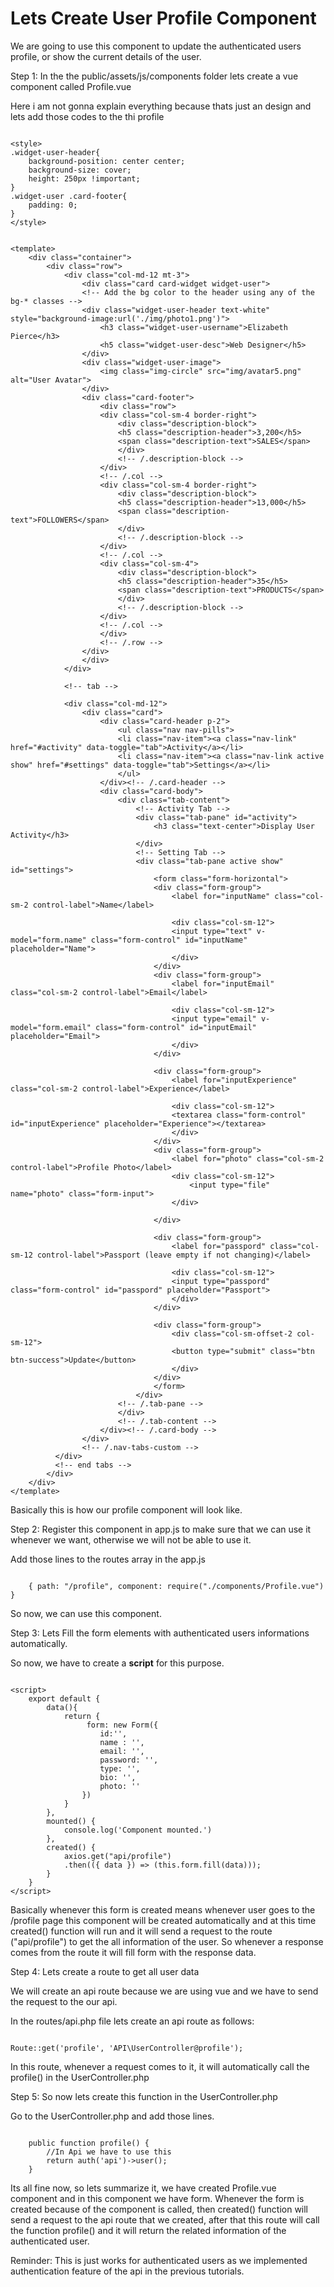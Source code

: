 # Lets Create User Profile Component

We are going to use this component to update the authenticated users profile, or show the current details of the user.

Step 1: In the the public/assets/js/components folder lets create a vue component called Profile.vue

Here i am not gonna explain everything because thats just an design and lets add those codes to the thi profile

~~~~

<style>
.widget-user-header{
    background-position: center center;
    background-size: cover;
    height: 250px !important;
}
.widget-user .card-footer{
    padding: 0;
}
</style>


<template>
    <div class="container">
        <div class="row">
            <div class="col-md-12 mt-3">
                <div class="card card-widget widget-user">
                <!-- Add the bg color to the header using any of the bg-* classes -->
                <div class="widget-user-header text-white" style="background-image:url('./img/photo1.png')">
                    <h3 class="widget-user-username">Elizabeth Pierce</h3>
                    <h5 class="widget-user-desc">Web Designer</h5>
                </div>
                <div class="widget-user-image">
                    <img class="img-circle" src="img/avatar5.png" alt="User Avatar">
                </div>
                <div class="card-footer">
                    <div class="row">
                    <div class="col-sm-4 border-right">
                        <div class="description-block">
                        <h5 class="description-header">3,200</h5>
                        <span class="description-text">SALES</span>
                        </div>
                        <!-- /.description-block -->
                    </div>
                    <!-- /.col -->
                    <div class="col-sm-4 border-right">
                        <div class="description-block">
                        <h5 class="description-header">13,000</h5>
                        <span class="description-text">FOLLOWERS</span>
                        </div>
                        <!-- /.description-block -->
                    </div>
                    <!-- /.col -->
                    <div class="col-sm-4">
                        <div class="description-block">
                        <h5 class="description-header">35</h5>
                        <span class="description-text">PRODUCTS</span>
                        </div>
                        <!-- /.description-block -->
                    </div>
                    <!-- /.col -->
                    </div>
                    <!-- /.row -->
                </div>
                </div>
            </div>

            <!-- tab -->

            <div class="col-md-12">
                <div class="card">
                    <div class="card-header p-2">
                        <ul class="nav nav-pills">
                        <li class="nav-item"><a class="nav-link" href="#activity" data-toggle="tab">Activity</a></li>
                        <li class="nav-item"><a class="nav-link active show" href="#settings" data-toggle="tab">Settings</a></li>
                        </ul>
                    </div><!-- /.card-header -->
                    <div class="card-body">
                        <div class="tab-content">
                            <!-- Activity Tab -->
                            <div class="tab-pane" id="activity">
                                <h3 class="text-center">Display User Activity</h3>
                            </div>
                            <!-- Setting Tab -->
                            <div class="tab-pane active show" id="settings">
                                <form class="form-horizontal">
                                <div class="form-group">
                                    <label for="inputName" class="col-sm-2 control-label">Name</label>

                                    <div class="col-sm-12">
                                    <input type="text" v-model="form.name" class="form-control" id="inputName" placeholder="Name">
                                    </div>
                                </div>
                                <div class="form-group">
                                    <label for="inputEmail" class="col-sm-2 control-label">Email</label>

                                    <div class="col-sm-12">
                                    <input type="email" v-model="form.email" class="form-control" id="inputEmail" placeholder="Email">
                                    </div>
                                </div>

                                <div class="form-group">
                                    <label for="inputExperience" class="col-sm-2 control-label">Experience</label>

                                    <div class="col-sm-12">
                                    <textarea class="form-control" id="inputExperience" placeholder="Experience"></textarea>
                                    </div>
                                </div>
                                <div class="form-group">
                                    <label for="photo" class="col-sm-2 control-label">Profile Photo</label>
                                    <div class="col-sm-12">
                                        <input type="file" name="photo" class="form-input">
                                    </div>

                                </div>

                                <div class="form-group">
                                    <label for="passpord" class="col-sm-12 control-label">Passport (leave empty if not changing)</label>

                                    <div class="col-sm-12">
                                    <input type="passpord" class="form-control" id="passpord" placeholder="Passport">
                                    </div>
                                </div>

                                <div class="form-group">
                                    <div class="col-sm-offset-2 col-sm-12">
                                    <button type="submit" class="btn btn-success">Update</button>
                                    </div>
                                </div>
                                </form>
                            </div>
                        <!-- /.tab-pane -->
                        </div>
                        <!-- /.tab-content -->
                    </div><!-- /.card-body -->
                </div>
                <!-- /.nav-tabs-custom -->
          </div>
          <!-- end tabs -->
        </div>
    </div>
</template>

~~~~

Basically this is how our profile component will look like.

Step 2: Register this component in app.js to make sure that we can use it whenever we want, otherwise we will not be able to use it.

Add those lines to the routes array in the app.js

~~~~

    { path: "/profile", component: require("./components/Profile.vue") }

~~~~

So now, we can use this component.

Step 3: Lets Fill the form elements with authenticated users informations automatically.

So now, we have to create a **script** for this purpose.

~~~~

<script>
    export default {
        data(){
            return {
                 form: new Form({
                    id:'',
                    name : '',
                    email: '',
                    password: '',
                    type: '',
                    bio: '',
                    photo: ''
                })
            }
        },
        mounted() {
            console.log('Component mounted.')
        },
        created() {
            axios.get("api/profile")
            .then(({ data }) => (this.form.fill(data)));
        }
    }
</script>	

~~~~

Basically whenever this form is created means whenever user goes to the /profile page this component will be created automatically and at this time created() function will run and it will send a request to the route ("api/profile") to get the all information of the user. So whenever a response comes from the route it will fill form with the response data.

Step 4: Lets create a route to get all user data

We will create an api route because we are using vue and we have to send the request to the our api.

In the routes/api.php file lets create an api route as follows:

~~~~

Route::get('profile', 'API\UserController@profile');

~~~~

In this route, whenever a request comes to it, it will automatically call the profile() in the UserController.php

Step 5: So now lets create this function in the UserController.php

Go to the UserController.php and add those lines.

~~~~

    public function profile() {
        //In Api we have to use this
        return auth('api')->user();
    }
~~~~

Its all fine now, so lets summarize it, we have created Profile.vue component and in this component we have form. Whenever the form is created because of the component is called, then created() function will send a request to the api route that we created, after that this route will call the function profile() and it will return the related information of the authenticated user.

Reminder: This is just works for authenticated users as we implemented authentication feature of the api in the previous tutorials.
